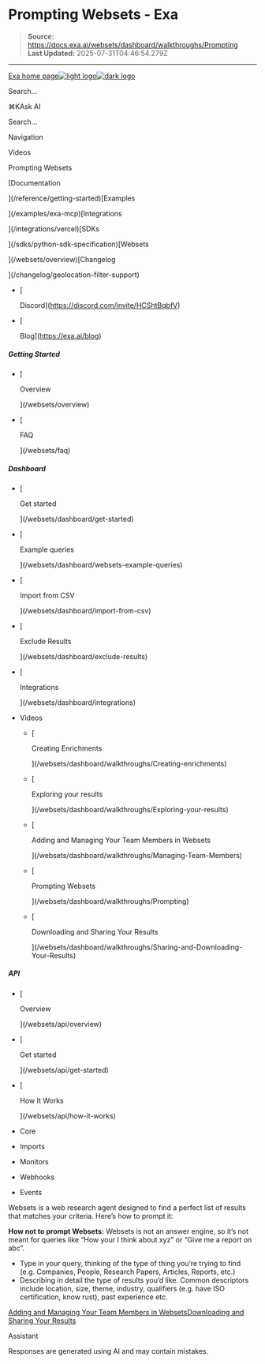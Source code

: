 # Prompting Websets - Exa

> **Source:** https://docs.exa.ai/websets/dashboard/walkthroughs/Prompting  
> **Last Updated:** 2025-07-31T04:46:54.279Z

---

[Exa home page![light logo](https://mintlify.s3.us-west-1.amazonaws.com/exa-52/logo/light.png)![dark logo](https://mintlify.s3.us-west-1.amazonaws.com/exa-52/logo/dark.png)](/)

Search...

⌘KAsk AI

Search...

Navigation

Videos

Prompting Websets

[Documentation

](/reference/getting-started)[Examples

](/examples/exa-mcp)[Integrations

](/integrations/vercel)[SDKs

](/sdks/python-sdk-specification)[Websets

](/websets/overview)[Changelog

](/changelog/geolocation-filter-support)

*   [
    
    Discord](https://discord.com/invite/HCShtBqbfV)
*   [
    
    Blog](https://exa.ai/blog)

##### Getting Started

*   [
    
    Overview
    
    
    
    ](/websets/overview)
*   [
    
    FAQ
    
    
    
    ](/websets/faq)

##### Dashboard

*   [
    
    Get started
    
    
    
    ](/websets/dashboard/get-started)
*   [
    
    Example queries
    
    
    
    ](/websets/dashboard/websets-example-queries)
*   [
    
    Import from CSV
    
    
    
    ](/websets/dashboard/import-from-csv)
*   [
    
    Exclude Results
    
    
    
    ](/websets/dashboard/exclude-results)
*   [
    
    Integrations
    
    
    
    ](/websets/dashboard/integrations)
*   Videos
    
    *   [
        
        Creating Enrichments
        
        
        
        ](/websets/dashboard/walkthroughs/Creating-enrichments)
    *   [
        
        Exploring your results
        
        
        
        ](/websets/dashboard/walkthroughs/Exploring-your-results)
    *   [
        
        Adding and Managing Your Team Members in Websets
        
        
        
        ](/websets/dashboard/walkthroughs/Managing-Team-Members)
    *   [
        
        Prompting Websets
        
        
        
        ](/websets/dashboard/walkthroughs/Prompting)
    *   [
        
        Downloading and Sharing Your Results
        
        
        
        ](/websets/dashboard/walkthroughs/Sharing-and-Downloading-Your-Results)

##### API

*   [
    
    Overview
    
    
    
    ](/websets/api/overview)
*   [
    
    Get started
    
    
    
    ](/websets/api/get-started)
*   [
    
    How It Works
    
    
    
    ](/websets/api/how-it-works)
*   Core
    
*   Imports
    
*   Monitors
    
*   Webhooks
    
*   Events
    

Websets is a web research agent designed to find a perfect list of results that matches your criteria. Here’s how to prompt it:

**How not to prompt Websets:** Websets is not an answer engine, so it’s not meant for queries like “How your I think about xyz” or “Give me a report on abc”.

*   Type in your query, thinking of the type of thing you’re trying to find (e.g. Companies, People, Research Papers, Articles, Reports, etc.)
*   Describing in detail the type of results you’d like. Common descriptors include location, size, theme, industry, qualifiers (e.g. have ISO certification, know rust), past experience etc.

[Adding and Managing Your Team Members in Websets](/websets/dashboard/walkthroughs/Managing-Team-Members)[Downloading and Sharing Your Results](/websets/dashboard/walkthroughs/Sharing-and-Downloading-Your-Results)

Assistant

Responses are generated using AI and may contain mistakes.